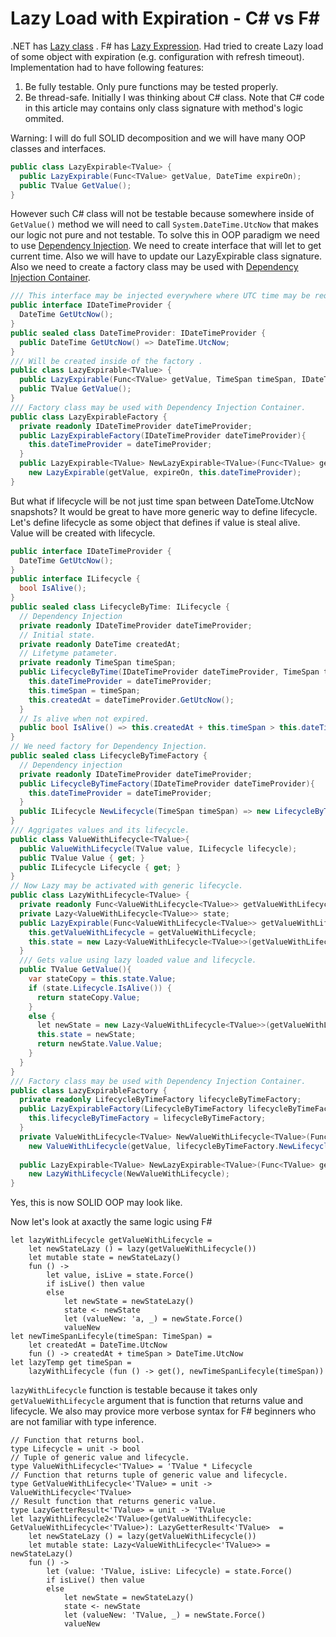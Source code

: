 # Lazy Load with Expiration - C# vs F#

.NET has [Lazy class](https://docs.microsoft.com/en-us/dotnet/api/system.lazy-1?view=net-5.0) .
F# has [Lazy Expression](https://docs.microsoft.com/en-us/dotnet/fsharp/language-reference/lazy-expressions).
Had tried to create Lazy load of some object with expiration (e.g. configuration with refresh timeout).
Implementation had to have following features:
1. Be fully testable. Only pure functions may be tested properly.
2. Be thread-safe.
Initially I was thinking about C# class. Note that C# code in this article may contains only class signature with method's logic ommited.

Warning: I will do full SOLID decomposition and we will have many OOP classes and interfaces.
```C#
public class LazyExpirable<TValue> {
  public LazyExpirable(Func<TValue> getValue, DateTime expireOn);
  public TValue GetValue();
}
```
However such C# class will not be testable because somewhere inside of `GetValue()` method we will need to call `System.DateTime.UtcNow` that makes our logic not pure and not testable.
To solve this in OOP paradigm we need to use [Dependency Injection](https://www.goodreads.com/book/show/9407722-dependency-injection-in-net).
We need to create interface that will let to get current time. Also we will have to update our LazyExpirable class signature.
Also we need to create a factory class may be used with [Dependency Injection Container](https://docs.microsoft.com/en-us/dotnet/core/extensions/dependency-injection).
```C#
/// This interface may be injected everywhere where UTC time may be requested.
public interface IDateTimeProvider {
  DateTime GetUtcNow();
}
public sealed class DateTimeProvider: IDateTimeProvider {
  public DateTime GetUtcNow() => DateTime.UtcNow;
}
/// Will be created inside of the factory .
public class LazyExpirable<TValue> {
  public LazyExpirable(Func<TValue> getValue, TimeSpan timeSpan, IDateTimeProvider dateTimeProvider);
  public TValue GetValue();
}
/// Factory class may be used with Dependency Injection Container.
public class LazyExpirableFactory {
  private readonly IDateTimeProvider dateTimeProvider;
  public LazyExpirableFactory(IDateTimeProvider dateTimeProvider){
    this.dateTimeProvider = dateTimeProvider;
  }
  public LazyExpirable<TValue> NewLazyExpirable<TValue>(Func<TValue> getValue, DateTime expireOn) =>
    new LazyExpirable(getValue, expireOn, this.dateTimeProvider);
}
```
But what if lifecycle will be not just time span between DateTome.UtcNow snapshots? It would be great to have more generic way to define lifecycle. Let's define lifecycle as some object that defines if value is steal alive. Value will be created with lifecycle.
```C#
public interface IDateTimeProvider {
  DateTime GetUtcNow();
}
public interface ILifecycle {
  bool IsAlive();
}
public sealed class LifecycleByTime: ILifecycle {
  // Dependency Injection
  private readonly IDateTimeProvider dateTimeProvider;
  // Initial state.
  private readonly DateTime createdAt;
  // Lifetyme patameter.
  private readonly TimeSpan timeSpan;
  public LifecycleByTime(IDateTimeProvider dateTimeProvider, TimeSpan timeSpan){
    this.dateTimeProvider = dateTimeProvider;
    this.timeSpan = timeSpan;
    this.createdAt = dateTimeProvider.GetUtcNow();
  }
  // Is alive when not expired.
  public bool IsAlive() => this.createdAt + this.timeSpan > this.dateTimeProvider.GetUtcNow();
}
// We need factory for Dependency Injection.
public sealed class LifecycleByTimeFactory {
  // Dependency injection
  private readonly IDateTimeProvider dateTimeProvider;
  public LifecycleByTimeFactory(IDateTimeProvider dateTimeProvider){
    this.dateTimeProvider = dateTimeProvider;
  }
  public ILifecycle NewLifecycle(TimeSpan timeSpan) => new LifecycleByTime(this.dateTimeProvider, timeSpan); 
}
/// Aggrigates values and its lifecycle.
public class ValueWithLifecycle<TValue>{
  public ValueWithLifecycle(TValue value, ILifecycle lifecycle);
  public TValue Value { get; } 
  public ILifecycle Lifecycle { get; }
}
// Now Lazy may be activated with generic lifecycle.
public class LazyWithLifecycle<TValue> {
  private readonly Func<ValueWithLifecycle<TValue>> getValueWithLifecycle;
  private Lazy<ValueWithLifecycle<TValue>> state;
  public LazyExpirable(Func<ValueWithLifecycle<TValue>> getValueWithLifecycle){
    this.getValueWithLifecycle = getValueWithLifecycle;
    this.state = new Lazy<ValueWithLifecycle<TValue>>(getValueWithLifecycle);
  }
  /// Gets value using lazy loaded value and lifecycle.
  public TValue GetValue(){
    var stateCopy = this.state.Value;
    if (state.Lifecycle.IsAlive()) {
      return stateCopy.Value;
    }
    else {
      let newState = new Lazy<ValueWithLifecycle<TValue>>(getValueWithLifecycle);
      this.state = newState;
      return newState.Value.Value;
    }
  }
}
/// Factory class may be used with Dependency Injection Container.
public class LazyExpirableFactory {
  private readonly LifecycleByTimeFactory lifecycleByTimeFactory;
  public LazyExpirableFactory(LifecycleByTimeFactory lifecycleByTimeFactory){
    this.lifecycleByTimeFactory = lifecycleByTimeFactory;
  }
  private ValueWithLifecycle<TValue> NewValueWithLifecycle<TValue>(Func<TValue> getValue, TimeSpan timeSpan) => 
    new ValueWithLifecycle(getValue, lifecycleByTimeFactory.NewLifecycle(timeSpan));
  
  public LazyExpirable<TValue> NewLazyExpirable<TValue>(Func<TValue> getValue, DateTime expireOn) =>
    new LazyWithLifecycle(NewValueWithLifecycle);
}
```
Yes, this is now SOLID OOP may look like.

Now let's look at axactly the same logic using F# 
```F#
let lazyWithLifecycle getValueWithLifecycle =
    let newStateLazy () = lazy(getValueWithLifecycle())
    let mutable state = newStateLazy()
    fun () ->
        let value, isLive = state.Force()
        if isLive() then value
        else
            let newState = newStateLazy()
            state <- newState
            let (valueNew: 'a, _) = newState.Force()
            valueNew
let newTimeSpanLifecyle(timeSpan: TimeSpan) =
    let createdAt = DateTime.UtcNow
    fun () -> createdAt + timeSpan > DateTime.UtcNow
let lazyTemp get timeSpan = 
    lazyWithLifecycle (fun () -> get(), newTimeSpanLifecyle(timeSpan))
```
`lazyWithLifecycle` function is testable because it takes only `getValueWithLifecycle` argument that is function that returns value and lifecycle.
We also may provice more verbose syntax for F# beginners who are not familiar with type inference.
```F#
// Function that returns bool.
type Lifecycle = unit -> bool
// Tuple of generic value and lifecycle.
type ValueWithLifecycle<'TValue> = 'TValue * Lifecycle
// Function that returns tuple of generic value and lifecycle.
type GetValueWithLifecycle<'TValue> = unit -> ValueWithLifecycle<'TValue>
// Result function that returns generic value.
type LazyGetterResult<'TValue> = unit -> 'TValue
let lazyWithLifecycle2<'TValue>(getValueWithLifecycle: GetValueWithLifecycle<'TValue>): LazyGetterResult<'TValue>  =
    let newStateLazy () = lazy(getValueWithLifecycle())
    let mutable state: Lazy<ValueWithLifecycle<'TValue>> = newStateLazy()
    fun () ->
        let (value: 'TValue, isLive: Lifecycle) = state.Force()
        if isLive() then value
        else
            let newState = newStateLazy()
            state <- newState
            let (valueNew: 'TValue, _) = newState.Force()
            valueNew
```
